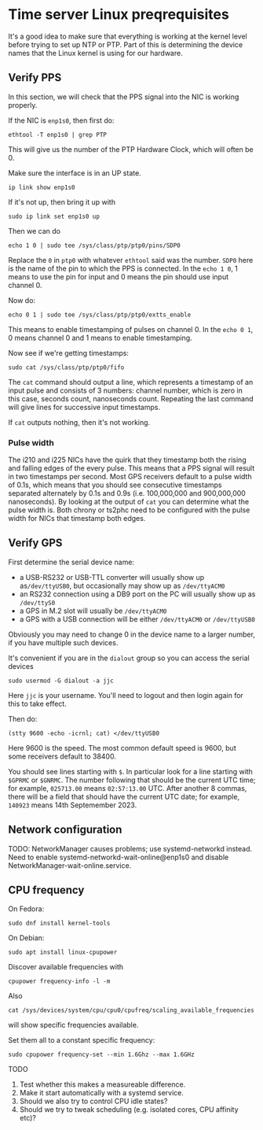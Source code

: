 # Time server Linux preqrequisites

It's a good idea to make sure that everything is working at the kernel level before trying to set up NTP or PTP.
Part of this is determining the device names that the Linux kernel is using for our hardware.

## Verify PPS

In this section, we will check that the PPS signal into the NIC is working properly.

If the NIC is `enp1s0`, then first do:

```
ethtool -T enp1s0 | grep PTP
```

This will give us the number of the PTP Hardware Clock, which will often be 0.

Make sure the interface is in an UP state.

```
ip link show enp1s0
```

If it's not up, then bring it up with

```
sudo ip link set enp1s0 up
```

Then we can do 

```
echo 1 0 | sudo tee /sys/class/ptp/ptp0/pins/SDP0
```

Replace the `0` in `ptp0` with whatever `ethtool` said was the number.
`SDP0` here is the name of the pin to which the PPS is connected. In the `echo 1 0`, 1 means to use the pin for input and 0 means the pin should use input channel 0.


Now do:
```
echo 0 1 | sudo tee /sys/class/ptp/ptp0/extts_enable
```

This means to enable timestamping of pulses on channel 0. In the `echo 0 1`, 0 means channel 0 and 1 means to enable timestamping.


Now see if we're getting timestamps:

```
sudo cat /sys/class/ptp/ptp0/fifo
```

The `cat` command should output a line, which represents a timestamp of an input pulse and consists of 3 numbers: channel number, which is zero in this case, seconds count, nanoseconds count. Repeating the last command will give lines for successive input timestamps.

If `cat` outputs nothing, then it's not working.

### Pulse width

The i210 and i225 NICs have the quirk that they timestamp both the rising and falling edges of the every pulse. This means that a PPS signal will result
in two timestamps per second. Most GPS receivers default to a pulse width of 0.1s, which means that you should see consecutive timestamps separated alternately
by 0.1s and 0.9s (i.e. 100,000,000 and 900,000,000 nanoseconds).
By looking at the output of `cat` you can determine what the pulse width is.
Both chrony or ts2phc need to be configured with the pulse width for NICs that timestamp both edges.

## Verify GPS

First determine the serial device name:

* a USB-RS232 or USB-TTL converter will usually show up as`/dev/ttyUSB0`, but occasionally may show up as `/dev/ttyACM0`
* an RS232 connection using a DB9 port on the PC will usually show up as `/dev/ttyS0`
* a GPS in M.2 slot will usually be `/dev/ttyACM0`
* a GPS with a USB connection will be either `/dev/ttyACM0` or `/dev/ttyUSB0`

Obviously you may need to change 0 in the device name to a larger number, if you have multiple such devices.

It's convenient if you are in the `dialout` group so you can access the serial devices

```
sudo usermod -G dialout -a jjc
```

Here `jjc` is your username. You'll need to logout and then login again for this to take effect.

Then do:

```
(stty 9600 -echo -icrnl; cat) </dev/ttyUSB0
```

Here 9600 is the speed. The most common default speed is 9600, but some receivers default to 38400.

You should see  lines starting with `$`.
In particular look for a line starting with `$GPRMC` or `$GNRMC`. The number following that should be the current UTC time;
for example, `025713.00` means `02:57:13.00` UTC.
After another 8 commas, there will be a field that should have the current UTC date;
for example, `140923` means 14th Septemember 2023.

## Network configuration

TODO: NetworkManager causes problems; use systemd-networkd instead.
Need to enable systemd-networkd-wait-online@enp1s0 and
disable NetworkManager-wait-online.service.

## CPU frequency

On Fedora:

```
sudo dnf install kernel-tools
```

On Debian:

```
sudo apt install linux-cpupower
```

Discover available frequencies with

```
cpupower frequency-info -l -m
```

Also

```
cat /sys/devices/system/cpu/cpu0/cpufreq/scaling_available_frequencies
```

will show specific frequencies available.

Set them all to a constant specific frequency:

```
sudo cpupower frequency-set --min 1.6Ghz --max 1.6GHz
```

TODO
1. Test whether this makes a measureable difference.
2. Make it start automatically with a systemd service.
3. Should we also try to control CPU idle states?
4. Should we try to tweak scheduling (e.g. isolated cores, CPU affinity etc)?


